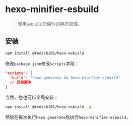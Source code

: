 # hexo-minifier-esbuild

> 使用`esbuild`压缩你的静态资源。

## 安装 

```bash
npm install @redish101/hexo-esbuild
```

修改`package.json`修改`scripts`字段：

```json
"scripts": {
  "build": "hexo generate && hexo-minifier-esbuild"
  // 其余脚本
}
```

当然，您也可以全局安装：

```bash
npm install @redish101/hexo-esbuild -g
```

然后在每次执行`hexo generate`后执行`hexo-minifier-esbuild`。
